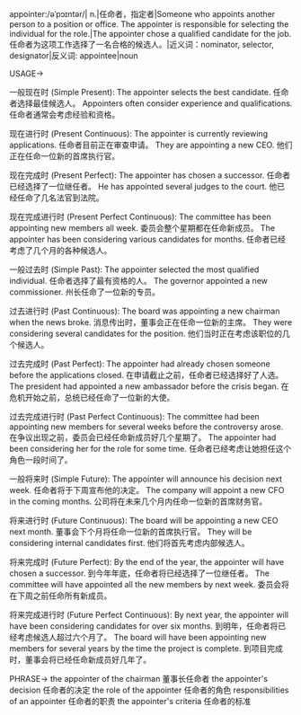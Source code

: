 appointer:/əˈpɔɪntər/| n.|任命者，指定者|Someone who appoints another person to a position or office.  The appointer is responsible for selecting the individual for the role.|The appointer chose a qualified candidate for the job. 任命者为这项工作选择了一名合格的候选人。|近义词：nominator, selector, designator|反义词: appointee|noun

USAGE->

一般现在时 (Simple Present):
The appointer selects the best candidate. 任命者选择最佳候选人。
Appointers often consider experience and qualifications. 任命者通常会考虑经验和资格。

现在进行时 (Present Continuous):
The appointer is currently reviewing applications. 任命者目前正在审查申请。
They are appointing a new CEO. 他们正在任命一位新的首席执行官。

现在完成时 (Present Perfect):
The appointer has chosen a successor. 任命者已经选择了一位继任者。
He has appointed several judges to the court. 他已经任命了几名法官到法院。

现在完成进行时 (Present Perfect Continuous):
The committee has been appointing new members all week. 委员会整个星期都在任命新成员。
The appointer has been considering various candidates for months.  任命者已经考虑了几个月的各种候选人。


一般过去时 (Simple Past):
The appointer selected the most qualified individual. 任命者选择了最有资格的人。
The governor appointed a new commissioner. 州长任命了一位新的专员。

过去进行时 (Past Continuous):
The board was appointing a new chairman when the news broke. 消息传出时，董事会正在任命一位新的主席。
They were considering several candidates for the position. 他们当时正在考虑该职位的几个候选人。

过去完成时 (Past Perfect):
The appointer had already chosen someone before the applications closed. 在申请截止之前，任命者已经选择好了人选。
The president had appointed a new ambassador before the crisis began. 在危机开始之前，总统已经任命了一位新的大使。

过去完成进行时 (Past Perfect Continuous):
The committee had been appointing new members for several weeks before the controversy arose.  在争议出现之前，委员会已经任命新成员好几个星期了。
The appointer had been considering her for the role for some time. 任命者已经考虑让她担任这个角色一段时间了。

一般将来时 (Simple Future):
The appointer will announce his decision next week. 任命者将于下周宣布他的决定。
The company will appoint a new CFO in the coming months. 公司将在未来几个月内任命一位新的首席财务官。

将来进行时 (Future Continuous):
The board will be appointing a new CEO next month. 董事会下个月将任命一位新的首席执行官。
They will be considering internal candidates first. 他们将首先考虑内部候选人。

将来完成时 (Future Perfect):
By the end of the year, the appointer will have chosen a successor. 到今年年底，任命者将已经选择了一位继任者。
The committee will have appointed all the new members by next week. 委员会将在下周之前任命所有新成员。

将来完成进行时 (Future Perfect Continuous):
By next year, the appointer will have been considering candidates for over six months. 到明年，任命者将已经考虑候选人超过六个月了。
The board will have been appointing new members for several years by the time the project is complete. 到项目完成时，董事会将已经任命新成员好几年了。


PHRASE->
the appointer of the chairman 董事长任命者
the appointer's decision 任命者的决定
the role of the appointer 任命者的角色
responsibilities of an appointer 任命者的职责
the appointer's criteria 任命者的标准
